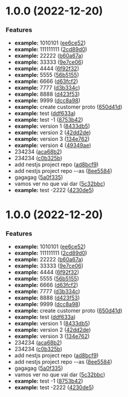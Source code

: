 # 1.0.0 (2022-12-20)


### Features

* **example:** 1010101 ([ee6ce52](https://github.com/rodrigoventuri123/example-proto/commit/ee6ce52f6b8eb1182a7a70fd3f5028030707ecf2))
* **example:** 111111111 ([2cd89d0](https://github.com/rodrigoventuri123/example-proto/commit/2cd89d0b03f165e78b9e3f995751b6d337e25471))
* **example:** 22222 ([b60a67a](https://github.com/rodrigoventuri123/example-proto/commit/b60a67ac0961fa7a1757fa5cecb35fb423169f0b))
* **example:** 33333 ([9e7ce06](https://github.com/rodrigoventuri123/example-proto/commit/9e7ce06f17738bca34b0305ed0486681d8f620aa))
* **example:** 4444 ([6f92f32](https://github.com/rodrigoventuri123/example-proto/commit/6f92f32bd2c65abd8af90954da3c293430a3d484))
* **example:** 5555 ([56b5155](https://github.com/rodrigoventuri123/example-proto/commit/56b5155c7c6e4eeb6bde4d7c0e4e2b6d240c3e9d))
* **example:** 6666 ([d63fcf2](https://github.com/rodrigoventuri123/example-proto/commit/d63fcf20d35bf47e452142bb49b28216b86a4fb1))
* **example:** 7777 ([d3b334c](https://github.com/rodrigoventuri123/example-proto/commit/d3b334c1c44961e36c3323ddf6740ae4975ca141))
* **example:** 8888 ([d423f53](https://github.com/rodrigoventuri123/example-proto/commit/d423f53a859d02721f4790480fa08ab766401984))
* **example:** 9999 ([dcc8a98](https://github.com/rodrigoventuri123/example-proto/commit/dcc8a98ef0bd45e8d974bc27fc98df2231d1f82a))
* **example:** create customer proto ([650d41d](https://github.com/rodrigoventuri123/example-proto/commit/650d41d035cc4d22cc802e6eb27bb707363389fa))
* **example:** test ([ddf633a](https://github.com/rodrigoventuri123/example-proto/commit/ddf633a35a141379307ae20dfefbb8439a49c314))
* **example:** test -1 ([8753b42](https://github.com/rodrigoventuri123/example-proto/commit/8753b42dc692ec55a8bc22169b4664d9af5769b3))
* **example:** version 1 ([8433db5](https://github.com/rodrigoventuri123/example-proto/commit/8433db5cc0b8a07e4bc78bc4f4565b0e16f2db2c))
* **example:** version 2 ([42dd2de](https://github.com/rodrigoventuri123/example-proto/commit/42dd2de9727e8975b68675af003ded9464eac7e9))
* **example:** version 3 ([134e762](https://github.com/rodrigoventuri123/example-proto/commit/134e762a9d52d364c2b6be2233df195fb4c5c8f8))
* **example:** version 4 ([49349ae](https://github.com/rodrigoventuri123/example-proto/commit/49349ae64b151ca5d66bf40e8776e6cc41068a62))
* 234234 ([aca68b2](https://github.com/rodrigoventuri123/example-proto/commit/aca68b2509649e9835ef2f434a40c972c83c43e5))
* 234234 ([c0b325b](https://github.com/rodrigoventuri123/example-proto/commit/c0b325b5ed7f0b304ce8087e9f7759b3045e40da))
* add nestjs project repo ([ad8bcf9](https://github.com/rodrigoventuri123/example-proto/commit/ad8bcf96ba2d93c438db390a27c7d4deab40c5c6))
* add nestjs project repo --as ([8ee5584](https://github.com/rodrigoventuri123/example-proto/commit/8ee5584ed8366a0867a2bda021dbf9bace380f6e))
* gagagag ([5a0f335](https://github.com/rodrigoventuri123/example-proto/commit/5a0f335b734fdea072aa9b289eea96962bac2ab8))
* vamos ver no que vai dar ([5c32bbc](https://github.com/rodrigoventuri123/example-proto/commit/5c32bbc4af9decd052aa16e37824f10f10716605))
* **example:** test -2222 ([4230de5](https://github.com/rodrigoventuri123/example-proto/commit/4230de5bb02ad38adbbf0b65d3af632275754582))

# 1.0.0 (2022-12-20)


### Features

* **example:** 1010101 ([ee6ce52](https://github.com/rodrigoventuri123/example-proto/commit/ee6ce52f6b8eb1182a7a70fd3f5028030707ecf2))
* **example:** 111111111 ([2cd89d0](https://github.com/rodrigoventuri123/example-proto/commit/2cd89d0b03f165e78b9e3f995751b6d337e25471))
* **example:** 22222 ([b60a67a](https://github.com/rodrigoventuri123/example-proto/commit/b60a67ac0961fa7a1757fa5cecb35fb423169f0b))
* **example:** 33333 ([9e7ce06](https://github.com/rodrigoventuri123/example-proto/commit/9e7ce06f17738bca34b0305ed0486681d8f620aa))
* **example:** 4444 ([6f92f32](https://github.com/rodrigoventuri123/example-proto/commit/6f92f32bd2c65abd8af90954da3c293430a3d484))
* **example:** 5555 ([56b5155](https://github.com/rodrigoventuri123/example-proto/commit/56b5155c7c6e4eeb6bde4d7c0e4e2b6d240c3e9d))
* **example:** 6666 ([d63fcf2](https://github.com/rodrigoventuri123/example-proto/commit/d63fcf20d35bf47e452142bb49b28216b86a4fb1))
* **example:** 7777 ([d3b334c](https://github.com/rodrigoventuri123/example-proto/commit/d3b334c1c44961e36c3323ddf6740ae4975ca141))
* **example:** 8888 ([d423f53](https://github.com/rodrigoventuri123/example-proto/commit/d423f53a859d02721f4790480fa08ab766401984))
* **example:** 9999 ([dcc8a98](https://github.com/rodrigoventuri123/example-proto/commit/dcc8a98ef0bd45e8d974bc27fc98df2231d1f82a))
* **example:** create customer proto ([650d41d](https://github.com/rodrigoventuri123/example-proto/commit/650d41d035cc4d22cc802e6eb27bb707363389fa))
* **example:** test ([ddf633a](https://github.com/rodrigoventuri123/example-proto/commit/ddf633a35a141379307ae20dfefbb8439a49c314))
* **example:** version 1 ([8433db5](https://github.com/rodrigoventuri123/example-proto/commit/8433db5cc0b8a07e4bc78bc4f4565b0e16f2db2c))
* **example:** version 2 ([42dd2de](https://github.com/rodrigoventuri123/example-proto/commit/42dd2de9727e8975b68675af003ded9464eac7e9))
* **example:** version 3 ([134e762](https://github.com/rodrigoventuri123/example-proto/commit/134e762a9d52d364c2b6be2233df195fb4c5c8f8))
* 234234 ([aca68b2](https://github.com/rodrigoventuri123/example-proto/commit/aca68b2509649e9835ef2f434a40c972c83c43e5))
* 234234 ([c0b325b](https://github.com/rodrigoventuri123/example-proto/commit/c0b325b5ed7f0b304ce8087e9f7759b3045e40da))
* add nestjs project repo ([ad8bcf9](https://github.com/rodrigoventuri123/example-proto/commit/ad8bcf96ba2d93c438db390a27c7d4deab40c5c6))
* add nestjs project repo --as ([8ee5584](https://github.com/rodrigoventuri123/example-proto/commit/8ee5584ed8366a0867a2bda021dbf9bace380f6e))
* gagagag ([5a0f335](https://github.com/rodrigoventuri123/example-proto/commit/5a0f335b734fdea072aa9b289eea96962bac2ab8))
* vamos ver no que vai dar ([5c32bbc](https://github.com/rodrigoventuri123/example-proto/commit/5c32bbc4af9decd052aa16e37824f10f10716605))
* **example:** test -1 ([8753b42](https://github.com/rodrigoventuri123/example-proto/commit/8753b42dc692ec55a8bc22169b4664d9af5769b3))
* **example:** test -2222 ([4230de5](https://github.com/rodrigoventuri123/example-proto/commit/4230de5bb02ad38adbbf0b65d3af632275754582))
